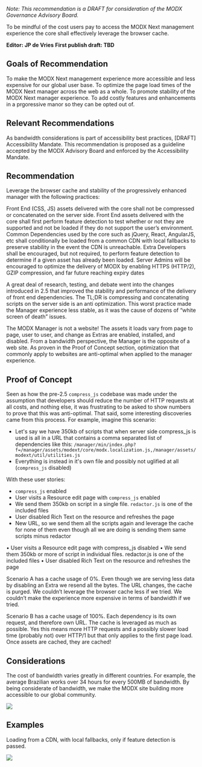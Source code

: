 _Note: This recommendation is a DRAFT for consideration of the MODX Governance Advisory Board._


To be mindful of the cost users pay to access the MODX Next management experience the core shall effectively leverage the browser cache.


**Editor: JP de Vries**
**First publish draft: TBD**


## Goals of Recommendation


To make the MODX Next management experience more accessible and less expensive for our global user base. To optimize the page load times of the MODX Next manager across the web as a whole. To promote stability of the MODX Next manager experience. To add costly features and enhancements in a prgoressive manor so they can be opted out&nbsp;of.


## Relevant Recommendations
As bandwidth considerations is part of accessibility best practices, [DRAFT] Accessibility Mandate. This recommendation is proposed as a guideline accepted by the MODX Advisory Board and enforced by the Accessibility Mandate.


## Recommendation
Leverage the browser cache and stability of the progressively enhanced manager with the following practices:


Front End (CSS, JS) assets delivered with the core shall not be compressed or concatenated on the server side.
Front End assets delivered with the core shall first perform feature detection to test whether or not they are supported and not be loaded if they do not support the user’s environment.
Common Dependencies used by the core such as jQuery, React, AngularJS, etc shall conditionally be loaded from a common CDN with local fallbacks to preserve stability in the event the CDN is unreachable.
Extra Developers shall be encouraged, but not required, to perform feature detection to determine if a given asset has already been loaded.
Server Admins will be encouraged to optimize the delivery of MODX by enabling HTTPS (HTTP/2), GZIP compression, and far future reaching expiry dates


A great deal of research, testing, and debate went into the changes introduced in 2.5 that improved the stability and performance of the delivery of front end dependencies. The TL;DR is compressing and concatenating scripts on the server side is an anti optimization. This worst practice made the Manager experience less stable, as it was the cause of dozens of “white screen of death” issues.


The MODX Manager is not a website! The assets it loads vary from page to page, user to user, and change as Extras are enabled, installed, and disabled. From a bandwidth perspective, the Manager is the opposite of a web site. As proven in the Proof of Concept section, optimization that commonly apply to websites are anti-optimal when applied to the manager experience.




## Proof of Concept
Seen as how the pre-2.5 `compress_js` codebase was made under the assumption that developers should reduce the number of HTTP requests at all costs, and nothing else, it was frustrating to be asked to show numbers to prove that this was anti-optimal. That said, some interesting discoveries came from this process. For example, imagine this scenario:  

 - Let's say we have 350kb of scripts that when server side compress_js is used is all in a URL that contains a comma separated list of dependencies like this:
`/manager/min/index.php?f=/manager/assets/modext/core/modx.localization.js,/manager/assets/modext/util/utilities.js`
 - Everything is instead in it's own file and possibly not uglified at all (`compress_js` disabled)


With these user stories:
 - `compress_js` enabled
 - User visits a Resource edit page with `compress_js` enabled
 - We send them 350kb on script in a single file. `redactor.js` is one of the included files
 - User disabled Rich Text on the resource and refreshes the page
 - New URL, so we send them all the scripts again and leverage the cache for none of them even though all we are doing is sending them same scripts minus redactor


• User visits a Resource edit page with compress_js disabled
	• We send them 350kb or more of script in individual files. redactor.js is one of the included files
	• User disabled Rich Text on the resource and refreshes the page


Scenario A has a cache usage of 0%. Even though we are serving less data by disabling an Extra we resend all the bytes. The URL changes, the cache is purged. We couldn’t leverage the browser cache less if we tried. We couldn’t make the experience more expensive in terms of bandwidth if we tried.


Scenario B has a cache usage of 100%. Each dependency is its own request, and therefore own URL. The cache is leveraged as much as possible. Yes this means more HTTP requests and a possibly slower load time (probably not) over HTTP/1 but that only applies to the first page load. Once assets are cached, they are cached!





## Considerations
The cost of bandwidth varies greatly in different countries. For example, the average Brazilian works over 34 hours for every 500MB of bandwidth. By being considerate of bandwidth, we make the MODX site building more accessible to our global community.

![](http://j4p.us/0S0e2g1F2r0v/Image%202016-11-03%20at%2010.46.24%20PM.jpg)



## Examples
Loading from a CDN, with local fallbacks, only if feature detection is passed.

![](http://j4p.us/282s2A321a0r/Screen%20Shot%202016-11-03%20at%2010.47.31%20PM.png)

